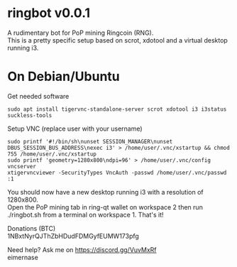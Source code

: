 # ringbot v0.0.1
A rudimentary bot for PoP mining Ringcoin (RNG).  
This is a pretty specific setup based on scrot, xdotool and a virtual desktop running i3.

# On Debian/Ubuntu
Get needed software  
```
sudo apt install tigervnc-standalone-server scrot xdotool i3 i3status suckless-tools
```


Setup VNC  (replace user with your username)  
```
sudo printf '#!/bin/sh\nunset SESSION_MANAGER\nunset DBUS_SESSION_BUS_ADDRESS\nexec i3' > /home/user/.vnc/xstartup && chmod 755 /home/user/.vnc/xstartup  
sudo printf 'geometry=1280x800\ndpi=96' > /home/user/.vnc/config  
vncserver  
xtigervncviewer -SecurityTypes VncAuth -passwd /home/user/.vnc/passwd :1
```

You should now have a new desktop running i3 with a resolution of 1280x800.  
Open the PoP mining tab in ring-qt wallet on workspace 2 then run ./ringbot.sh from a terminal on workspace 1. That's it!

Donations (BTC)  
1NBxtNyrQJThZbHDudFDMGyfEUMW173pfg

Need help? Ask me on https://discord.gg/VuvMxRf  
eimernase
